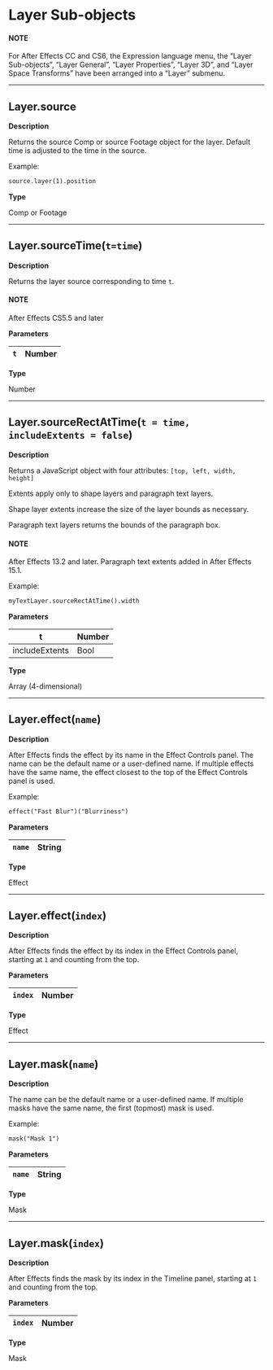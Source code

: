 # Layer Sub-objects

#### NOTE
For After Effects CC and CS6, the Expression language menu, the “Layer Sub-objects”, “Layer General”, “Layer Properties”, “Layer 3D”, and “Layer Space Transforms” have been arranged into a “Layer” submenu.

---

## Layer.source

**Description**

Returns the source Comp or source Footage object for the layer. Default time is adjusted to the time in the source.

Example:

```default
source.layer(1).position
```

**Type**

Comp or Footage

---

## Layer.sourceTime(`t=time`)

**Description**

Returns the layer source corresponding to time `t`.

#### NOTE
After Effects CS5.5 and later

**Parameters**

| `t`   | Number   |
|-------|----------|

**Type**

Number

---

## Layer.sourceRectAtTime(`t = time, includeExtents = false`)

**Description**

Returns a JavaScript object with four attributes: `[top, left, width, height]`

Extents apply only to shape layers and paragraph text layers.

Shape layer extents increase the size of the layer bounds as necessary.

Paragraph text layers returns the bounds of the paragraph box.

#### NOTE
After Effects 13.2 and later.
Paragraph text extents added in After Effects 15.1.

Example:

```default
myTextLayer.sourceRectAtTime().width
```

**Parameters**

| t              | Number   |
|----------------|----------|
| includeExtents | Bool     |

**Type**

Array (4-dimensional)

---

## Layer.effect(`name`)

**Description**

After Effects finds the effect by its name in the Effect Controls panel. The name can be the default name or a user-defined name. If multiple effects have the same name, the effect closest to the top of the Effect Controls panel is used.

Example:

```default
effect("Fast Blur")("Blurriness")
```

**Parameters**

| `name`   | String   |
|----------|----------|

**Type**

Effect

---

## Layer.effect(`index`)

**Description**

After Effects finds the effect by its index in the Effect Controls panel, starting at `1` and counting from the top.

**Parameters**

| `index`   | Number   |
|-----------|----------|

**Type**

Effect

---

## Layer.mask(`name`)

**Description**

The name can be the default name or a user-defined name. If multiple masks have the same name, the first (topmost) mask is used.

Example:

```default
mask("Mask 1")
```

**Parameters**

| `name`   | String   |
|----------|----------|

**Type**

Mask

---

## Layer.mask(`index`)

**Description**

After Effects finds the mask by its index in the Timeline panel, starting at `1` and counting from the top.

**Parameters**

| `index`   | Number   |
|-----------|----------|

**Type**

Mask
